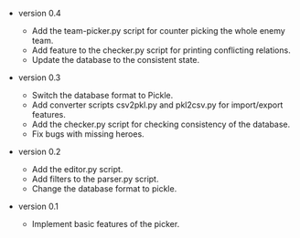 * version 0.4
  - Add the team-picker.py script for counter picking the whole enemy team.
  - Add feature to the checker.py script for printing conflicting relations.
  - Update the database to the consistent state.

* version 0.3
  - Switch the database format to Pickle.
  - Add converter scripts csv2pkl.py and pkl2csv.py for import/export features.
  - Add the checker.py script for checking consistency of the database.
  - Fix bugs with missing heroes.

* version 0.2
  - Add the editor.py script.
  - Add filters to the parser.py script.
  - Change the database format to pickle.

* version 0.1
  - Implement basic features of the picker.
